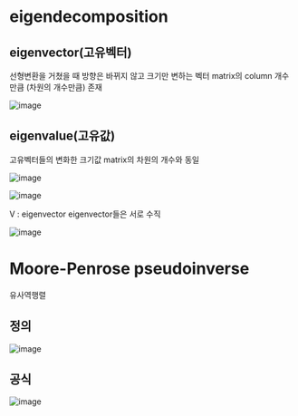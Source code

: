 eigendecomposition
=====

eigenvector(고유벡터) 
----
선형변환을 거쳤을 때 방향은 바뀌지 않고 크기만 변하는 벡터
matrix의 column 개수만큼 (차원의 개수만큼) 존재

![image](https://user-images.githubusercontent.com/89207256/161242862-cfa078e4-98c9-45d8-9a1c-0f5b745e5155.png)

eigenvalue(고유값)
----
고유벡터들의 변화한 크기값
matrix의 차원의 개수와 동일


![image](https://user-images.githubusercontent.com/89207256/161246121-6f603dde-5c2e-4e47-addd-abd1e5f7bb2a.png)


![image](https://user-images.githubusercontent.com/89207256/161245710-95dfb98a-ba80-4489-8d53-3ff5dad912b4.png)

V : eigenvector 
eigenvector들은 서로 수직


![image](https://user-images.githubusercontent.com/89207256/161245766-86a78b72-4856-4420-8fbd-76d3f5566e65.png)



Moore-Penrose pseudoinverse
=========

유사역행렬

정의 
---
![image](https://user-images.githubusercontent.com/89207256/161244891-e8cf7c77-e4bc-4533-a0fd-b9435b46e4ea.png)


공식
---
![image](https://user-images.githubusercontent.com/89207256/161245673-1bd89fec-8b0a-4392-8c78-21d9266fdea1.png)
